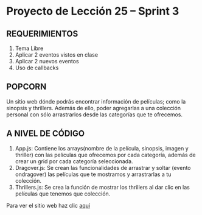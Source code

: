 # Proyecto de Lección 25 – Sprint 3

## REQUERIMIENTOS

1.	Tema Libre
1.	Aplicar 2 eventos vistos en clase
1.	Aplicar 2 nuevos eventos
1.	Uso de callbacks
## POPCORN

Un sitio web dónde podrás encontrar información de películas; como la sinopsis y thrillers. Además de ello, poder agregarlas a una colección personal con sólo arrastrarlos desde las categorías que te ofrecemos.

## A NIVEL DE CÓDIGO

1.	App.js: Contiene los arrays(nombre de la película, sinopsis, imagen y thriller) con las películas que ofrecemos por cada categoría, además de crear un grid por cada categoría seleccionada.
1.	Dragover.js: Se crean las funcionalidades de arrastrar y soltar (evento ondragover) las películas que te mostramos y arrastrarlas a tu colección.
1.	Thrillers.js: Se crea la función de mostrar los thrillers al dar clic en las películas que tenemos que colección.

Para ver el sitio web haz clic [aquí](https://fiorellacr24.github.io/ProyectoX)

